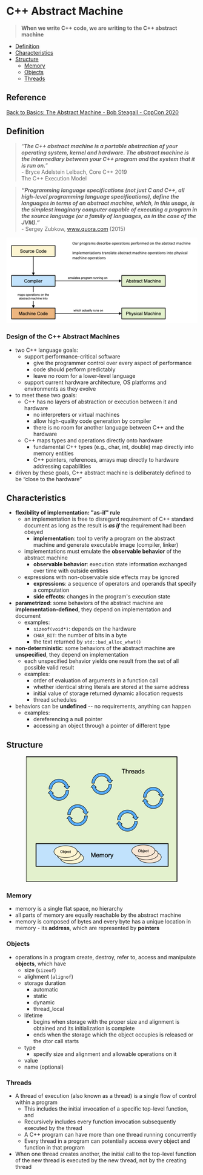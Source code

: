 # C++ Abstract Machine

> __When we write C++ code, we are writing to the C++ abstract machine__

- [Definition](#definition)
- [Characteristics](#characteristics)
- [Structure](#structure)
    - [Memory](#memory)
    - [Objects](#objects)
    - [Threads](#threads)

## Reference
[Back to Basics: The Abstract Machine - Bob Steagall - CppCon 2020](https://www.youtube.com/watch?v=ZAji7PkXaKY)

## Definition

> “___The C++ abstract machine is a portable abstraction of your operating system, kernel and hardware. The abstract machine is the intermediary between your C++ program and the system that it is run on.___” <br> - Bryce Adelstein Lelbach, Core C++ 2019 <br> The C++ Execution Model

> ___“Programming language specifications (not just C and C++, all high-level programming language specifications), define the languages in terms of an abstract machine, which, in this usage, is the simplest imaginary computer capable of executing a program in the source language (or a family of languages, as in the case of the JVM).”___
<br> - Sergey Zubkow, www.quora.com (2015)

<img src="./abstract_machine.png">

### Design of the C++ Abstract Machines

- two C++ language goals:
    - support performance-critical software
        - give the programmer control over every aspect of performance
        - code should perform predictably
        - leave no room for a lower-level language
    - support current hardware architecture, OS platforms and environments as they evolve
- to meet these two goals:
    - C++ has no layers of abstraction or execution between it and hardware
        - no interpreters or virtual machines
        - allow high-quality code generation by compiler
        - there is no room for another language between C++ and the hardware
    - C++ maps types and operations directly onto hardware
        - fundamental C++ types (e.g., char, int, double) map directly into memory entities
        - C++ pointers, references, arrays map directly to hardware addressing capabilities
- driven by these goals, C++ abstract machine is deliberately defined to be “close to the hardware” 

## Characteristics

- __flexibility of implementation: "as-if" rule__
    - an implementation is free to disregard requirement of C++ standard document as long as the result is ___as if___ the requirement had been obeyed
        - __implementation__: tool to verify a program on the abstract machine and generate executable image (compiler, linker)
    - implementations must emulate the __observable behavior__ of the abstract machine
        - __observable behavior__: execution state information exchanged over time with outside entities
    - expressions with non-observable side effects may be ignored
        - __expressions__: a sequence of operators and operands that specify a computation
        - __side effects__: changes in the program's execution state
- __parametrized__: some behaviors of the abstract machine are __implementation-defined__, they depend on implementation and document
    - examples:
        - `sizeof(void*)`: depends on the hardware
        - `CHAR_BIT`: the number of bits in a byte
        - the text returned by `std::bad_alloc_what()`
- __non-deterministic__: some behaviors of the abstract machine are __unspecified__, they depend on implementation
    - each unspecified behavior yields one result from the set of all possible valid result
    - examples:
        - order of evaluation of arguments in a function call
        - whether identical string literals are stored at the same address
        - initial value of storage returned dynamic allocation requests
        - thread schedules
- behaviors can be __undefined__ -- no requirements, anything can happen
    - examples:
        - dereferencing a null pointer
        - accessing an object through a pointer of different type

## Structure

<p align="center">
<img src="structure.png" width=400>
</p>

### Memory

- memory is a single flat space, no hierarchy
- all parts of memory are equally reachable by the abstract machine
- memory is composed of bytes and every byte has a unique location in memory - its __address__, which are represented by __pointers__

### Objects

- operations in a program create, destroy, refer to, access and manipulate __objects__, which have
    - size (`sizeof`)
    - alighment (`alignof`)
    - storage duration
        - automatic
        - static
        - dynamic
        - thread_local
    - lifetime
        - begins when storage with the proper size and alignment is obtained and its initialization is complete
        - ends when the storage which the object occupies is released or the dtor call starts
    - type
        - specify size and alignment and allowable operations on it
    - value
    - name (optional)

### Threads

- A thread of execution (also known as a thread) is a single flow of control within a program
    - This includes the initial invocation of a specific top-level function, and
    - Recursively includes every function invocation subsequently executed by the thread
    - A C++ program can have more than one thread running concurrently
    - Every thread in a program can potentially access every object and function in that program
- When one thread creates another, the initial call to the top-level function of the new thread is executed by the new thread, not by the creating thread